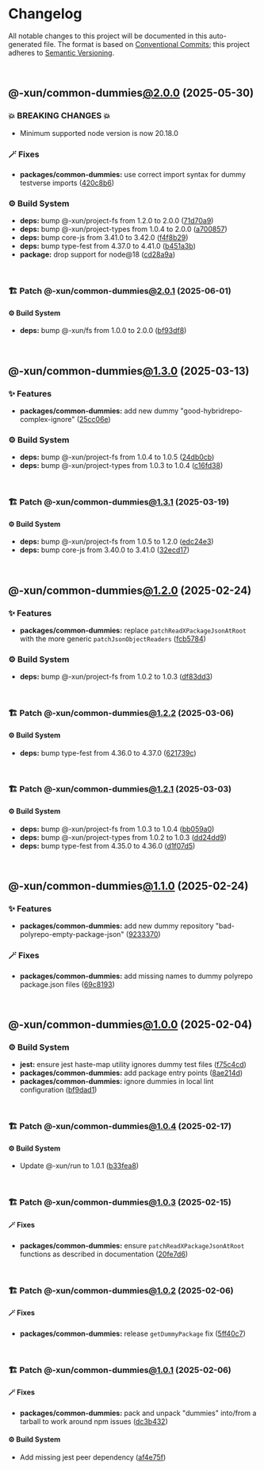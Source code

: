 # Changelog

All notable changes to this project will be documented in this auto-generated
file. The format is based on [Conventional Commits][1];
this project adheres to [Semantic Versioning][2].

<br />

## @-xun/common-dummies[@2.0.0][3] (2025-05-30)

### 💥 BREAKING CHANGES 💥

- Minimum supported node version is now 20.18.0

### 🪄 Fixes

- **packages/common-dummies:** use correct import syntax for dummy testverse imports ([420c8b6][4])

### ⚙️ Build System

- **deps:** bump @-xun/project-fs from 1.2.0 to 2.0.0 ([71d70a9][5])
- **deps:** bump @-xun/project-types from 1.0.4 to 2.0.0 ([a700857][6])
- **deps:** bump core-js from 3.41.0 to 3.42.0 ([f4f8b29][7])
- **deps:** bump type-fest from 4.37.0 to 4.41.0 ([b451a3b][8])
- **package:** drop support for node\@18 ([cd28a9a][9])

<br />

### 🏗️ Patch @-xun/common-dummies[@2.0.1][10] (2025-06-01)

#### ⚙️ Build System

- **deps:** bump @-xun/fs from 1.0.0 to 2.0.0 ([bf93df8][11])

<br />

## @-xun/common-dummies[@1.3.0][12] (2025-03-13)

### ✨ Features

- **packages/common-dummies:** add new dummy "good-hybridrepo-complex-ignore" ([25cc06e][13])

### ⚙️ Build System

- **deps:** bump @-xun/project-fs from 1.0.4 to 1.0.5 ([24db0cb][14])
- **deps:** bump @-xun/project-types from 1.0.3 to 1.0.4 ([c16fd38][15])

<br />

### 🏗️ Patch @-xun/common-dummies[@1.3.1][16] (2025-03-19)

#### ⚙️ Build System

- **deps:** bump @-xun/project-fs from 1.0.5 to 1.2.0 ([edc24e3][17])
- **deps:** bump core-js from 3.40.0 to 3.41.0 ([32ecd17][18])

<br />

## @-xun/common-dummies[@1.2.0][19] (2025-02-24)

### ✨ Features

- **packages/common-dummies:** replace `patchReadXPackageJsonAtRoot` with the more generic `patchJsonObjectReaders` ([fcb5784][20])

### ⚙️ Build System

- **deps:** bump @-xun/project-fs from 1.0.2 to 1.0.3 ([df83dd3][21])

<br />

### 🏗️ Patch @-xun/common-dummies[@1.2.2][22] (2025-03-06)

#### ⚙️ Build System

- **deps:** bump type-fest from 4.36.0 to 4.37.0 ([621739c][23])

<br />

### 🏗️ Patch @-xun/common-dummies[@1.2.1][24] (2025-03-03)

#### ⚙️ Build System

- **deps:** bump @-xun/project-fs from 1.0.3 to 1.0.4 ([bb059a0][25])
- **deps:** bump @-xun/project-types from 1.0.2 to 1.0.3 ([dd24dd9][26])
- **deps:** bump type-fest from 4.35.0 to 4.36.0 ([d1f07d5][27])

<br />

## @-xun/common-dummies[@1.1.0][28] (2025-02-24)

### ✨ Features

- **packages/common-dummies:** add new dummy repository "bad-polyrepo-empty-package-json" ([9233370][29])

### 🪄 Fixes

- **packages/common-dummies:** add missing names to dummy polyrepo package.json files ([69c8193][30])

<br />

## @-xun/common-dummies[@1.0.0][31] (2025-02-04)

### ⚙️ Build System

- **jest:** ensure jest haste-map utility ignores dummy test files ([f75c4cd][32])
- **packages/common-dummies:** add package entry points ([8ae214d][33])
- **packages/common-dummies:** ignore dummies in local lint configuration ([bf9dad1][34])

<br />

### 🏗️ Patch @-xun/common-dummies[@1.0.4][35] (2025-02-17)

#### ⚙️ Build System

- Update @-xun/run to 1.0.1 ([b33fea8][36])

<br />

### 🏗️ Patch @-xun/common-dummies[@1.0.3][37] (2025-02-15)

#### 🪄 Fixes

- **packages/common-dummies:** ensure `patchReadXPackageJsonAtRoot` functions as described in documentation ([20fe7d6][38])

<br />

### 🏗️ Patch @-xun/common-dummies[@1.0.2][39] (2025-02-06)

#### 🪄 Fixes

- **packages/common-dummies:** release `getDummyPackage` fix ([5ff40c7][40])

<br />

### 🏗️ Patch @-xun/common-dummies[@1.0.1][41] (2025-02-06)

#### 🪄 Fixes

- **packages/common-dummies:** pack and unpack "dummies" into/from a tarball to work around npm issues ([dc3b432][42])

#### ⚙️ Build System

- Add missing jest peer dependency ([af4e75f][43])

[1]: https://conventionalcommits.org
[2]: https://semver.org
[3]: https://github.com/Xunnamius/test-utils/compare/@-xun/common-dummies@1.3.1...@-xun/common-dummies@2.0.0
[4]: https://github.com/Xunnamius/test-utils/commit/420c8b62b0a0191fac7b4cbbb76caa2e57a70884
[5]: https://github.com/Xunnamius/test-utils/commit/71d70a9f31e6f9820e1826b5abab3bb4f60e5494
[6]: https://github.com/Xunnamius/test-utils/commit/a700857153ed055fe7a6b62808bdd14c767b6634
[7]: https://github.com/Xunnamius/test-utils/commit/f4f8b29d08aa7a40559b04464210a7acf01e16a8
[8]: https://github.com/Xunnamius/test-utils/commit/b451a3b3b207afe01c0f76f64777e94b4742dec0
[9]: https://github.com/Xunnamius/test-utils/commit/cd28a9a0a06981edb7d180139ceb629dc4313139
[10]: https://github.com/Xunnamius/test-utils/compare/@-xun/common-dummies@2.0.0...@-xun/common-dummies@2.0.1
[11]: https://github.com/Xunnamius/test-utils/commit/bf93df8950410ad98e847255911683e86fb081ff
[12]: https://github.com/Xunnamius/test-utils/compare/@-xun/common-dummies@1.2.2...@-xun/common-dummies@1.3.0
[13]: https://github.com/Xunnamius/test-utils/commit/25cc06edbd1eb70099f3eebf1d0070499362b637
[14]: https://github.com/Xunnamius/test-utils/commit/24db0cb7e1f74f9232cda882564401d9a028c8b1
[15]: https://github.com/Xunnamius/test-utils/commit/c16fd38110d0f29b014ddbd0ce2df41e2193280f
[16]: https://github.com/Xunnamius/test-utils/compare/@-xun/common-dummies@1.3.0...@-xun/common-dummies@1.3.1
[17]: https://github.com/Xunnamius/test-utils/commit/edc24e3eab43cb9e4e4e1bcc1035a690581a794c
[18]: https://github.com/Xunnamius/test-utils/commit/32ecd177b85561a8b56d5470a190edf96851138c
[19]: https://github.com/Xunnamius/test-utils/compare/@-xun/common-dummies@1.1.0...@-xun/common-dummies@1.2.0
[20]: https://github.com/Xunnamius/test-utils/commit/fcb57846bd155af8f31af388dca019cd245ef5db
[21]: https://github.com/Xunnamius/test-utils/commit/df83dd30f9e67352f8ab16eb2fce0e37c0271bfc
[22]: https://github.com/Xunnamius/test-utils/compare/@-xun/common-dummies@1.2.1...@-xun/common-dummies@1.2.2
[23]: https://github.com/Xunnamius/test-utils/commit/621739c50f825156bde3af5db515a939050a8857
[24]: https://github.com/Xunnamius/test-utils/compare/@-xun/common-dummies@1.2.0...@-xun/common-dummies@1.2.1
[25]: https://github.com/Xunnamius/test-utils/commit/bb059a0654fefa93a2c83bafb1c1981ccb4a1745
[26]: https://github.com/Xunnamius/test-utils/commit/dd24dd93cb0e3b3cfc3fc54c21ab921b4fc12c1d
[27]: https://github.com/Xunnamius/test-utils/commit/d1f07d525045ab6d400f22651f3a92577b41a24b
[28]: https://github.com/Xunnamius/test-utils/compare/@-xun/common-dummies@1.0.4...@-xun/common-dummies@1.1.0
[29]: https://github.com/Xunnamius/test-utils/commit/923337024cbc623bc2fa0a5a01535854a589bd24
[30]: https://github.com/Xunnamius/test-utils/commit/69c8193aa5c89489bde2b1fe45ecd3ae64694cb3
[31]: https://github.com/Xunnamius/test-utils/compare/8ae214d3b2af53c3db3a28f45d32879c57e7abed...@-xun/common-dummies@1.0.0
[32]: https://github.com/Xunnamius/test-utils/commit/f75c4cd929f5d1720d466436ad2ee5c68cced170
[33]: https://github.com/Xunnamius/test-utils/commit/8ae214d3b2af53c3db3a28f45d32879c57e7abed
[34]: https://github.com/Xunnamius/test-utils/commit/bf9dad1dc32da28cbc1e037209c9470095d7efa6
[35]: https://github.com/Xunnamius/test-utils/compare/@-xun/common-dummies@1.0.3...@-xun/common-dummies@1.0.4
[36]: https://github.com/Xunnamius/test-utils/commit/b33fea8db53369e4e821d273ed05fd0d4c91b749
[37]: https://github.com/Xunnamius/test-utils/compare/@-xun/common-dummies@1.0.2...@-xun/common-dummies@1.0.3
[38]: https://github.com/Xunnamius/test-utils/commit/20fe7d62494fb77ea173fac80554b55d46ebc25a
[39]: https://github.com/Xunnamius/test-utils/compare/@-xun/common-dummies@1.0.1...@-xun/common-dummies@1.0.2
[40]: https://github.com/Xunnamius/test-utils/commit/5ff40c77a98ed0a1d0df44772fe12318f1efb439
[41]: https://github.com/Xunnamius/test-utils/compare/@-xun/common-dummies@1.0.0...@-xun/common-dummies@1.0.1
[42]: https://github.com/Xunnamius/test-utils/commit/dc3b432f6d15898a8396cf56c73f03cafcecb7a9
[43]: https://github.com/Xunnamius/test-utils/commit/af4e75f9b436c758cd44a902f489c5640d8b2b47
